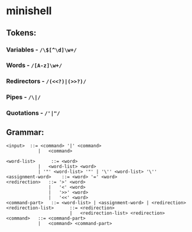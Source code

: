 # minishell

## Tokens:
### Variables - `/\$[^\d]\w+/`
### Words - `/[A-z]\w+/`
### Redirectors - `/(<<?)|(>>?)/`
### Pipes - `/\|/`
### Quotations - `/'|"/`

## Grammar:
```bnf
<input>  ::= <command> '|' <command>
            |   <command>

<word-list>      ::= <word>
            |   <word-list> <word>
            | '"' <word-list> '"' | '\'' <word-list> '\''
<assignment-word>    ::= <word> '=' <word>
<redirection>   ::= '>' <word>
                |   '<' <word>
                |   '>>' <word>
                |   '<<' <word>
<command-part>   ::= <word-list> | <assignment-word> | <redirection>
<redirection-list>      ::= <redirection>
                        |   <redirection-list> <redirection>
<command>   ::= <command-part>
            |   <command> <command-part>
```